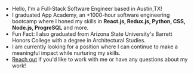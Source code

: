 - Hello, I'm a Full-Stack Software Engineer based in Austin,TX! 
- I graduated App Academy, an +1000-hour software engineering bootcamp where I honed my skills in **React.js, Redux.js, Python, CSS, Node.js, ProgreSQL** and more. 
- Fun Fact: I also graduated from Arizona State University's Barrett Honors College with a degree in Architectural Studies.
- I am currently looking for a position where I can continue to make a meaningful impact while nurturing my skills. 
- [Reach out](mailto:jmthorn16@gmail.com) if you'd like to work with me or have any questions about my work!
